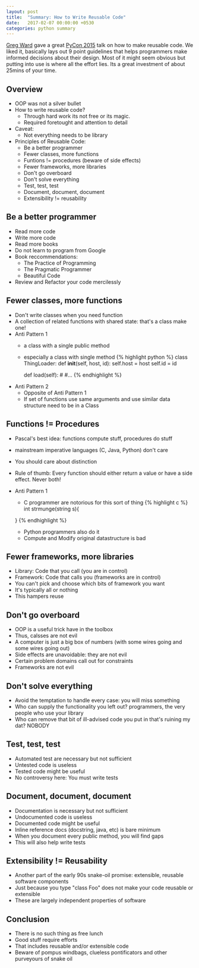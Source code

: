 ```yaml
---
layout: post
title:  "Summary: How to Write Reusable Code"
date:   2017-02-07 00:00:00 +0530
categories: python summary
---
```


[Greg Ward](https://github.com/gward) gave a great [PyCon 2015](https://www.youtube.com/watch?v=r9cnHO15YgU) talk on how to make reusable code. We liked it, basically lays out 9 point guidelines that helps programmers make informed decisions about their design. Most of it might seem obvious but putting into use is where all the effort lies. Its a great investment of about 25mins of your time. 


## Overview

- OOP was not a silver bullet
- How to write reusable code?
    - Through hard work its not free or its magic. 
    - Required foretought and attention to detail
- Caveat:
    - Not everything needs to be library
- Principles of Reusable Code:
    - Be a better programmer
    - Fewer classes, more functions
    - Funtions != procedures (beware of side effects)
    - Fewer frameworks, more libraries
    - Don't go overboard
    - Don't solve everything
    - Test, test, test
    - Document, document, document
    - Extensibility != reusability

## Be a better programmer

- Read more code
- Write more code
- Read more books
- Do not learn to program from Google
- Book reccommendations:
    - The Practice of Programming
    - The Pragmatic Programmer
    - Beautiful Code
- Review and Refactor your code mercilessly

## Fewer classes, more functions

- Don't write classes when you need function
- A collection of related functions with shared state: that's a class make one!
- Anti Pattern 1
    - a class with a single public method
    - especially a class with single method
    {% highlight python %}
    class ThingLoader:
        def __init__(self, host, id):
            self.host = host
            self.id = id

        def load(self):
            #
            #...
    {% endhighlight %}
- Anti Pattern 2
    - Opposite of Anti Pattern 1
    - If set of functions use same arguments and use similar data structure need to be in a Class

## Functions != Procedures

- Pascal's best idea: functions compute stuff, procedures do stuff
- mainstream imperative languages (C, Java, Python) don't care
- You should care about distinction
- Rule of thumb: Every function should either return a value or have a side effect. Never both!
- Anti Pattern 1
    - C programmer are notorious for this sort of thing
    {% highlight c %}
    int strmunge(string s){

    }
    {% endhighlight %}
    - Python programmers also do it
    - Compute and Modify original datastructure is bad


## Fewer frameworks, more libraries

- Library: Code that you call (you are in control)
- Framework: Code that calls you (frameworks are in control)
- You can't pick and choose which bits of framework you want
- It's typically all or nothing
- This hampers reuse

## Don't go overboard

- OOP is a useful trick have in the toolbox
- Thus, calsses are not evil
- A computer is just a big box of numbers (with some wires going and some wires going out)
- Side effects are unavoidable: they are not evil
- Certain problem domains call out for constraints
- Frameworks are not evil

## Don't solve everything

- Avoid the temptation to handle every case: you will miss something
- Who can supply the functionality you left out? programmers, the very people who use your library
- Who can remove that bit of ill-advised code you put in that's ruining my dat? NOBODY

## Test, test, test

- Automated test are necessary but not sufficient
- Untested code is useless
- Tested code might be useful
- No controversy here: You must write tests

## Document, document, document

- Documentation is necessary but not sufficient
- Undocumented code is useless
- Documented code might be useful
- Inline reference docs (docstring, java, etc) is bare minimum
- When you document every public method, you will find gaps
- This will also help write tests

## Extensibility != Reusability

- Another part of the early 90s snake-oil promise: extensible, reusable software components
- Just because you type "class Foo" does not make your code reusable or extensible
- These are largely independent properties of software

## Conclusion

- There is no such thing as free lunch
- Good stuff require efforts
- That includes reusable and/or extensible code
- Beware of pompus windbags, clueless pontificators and other purveyours of snake oil

